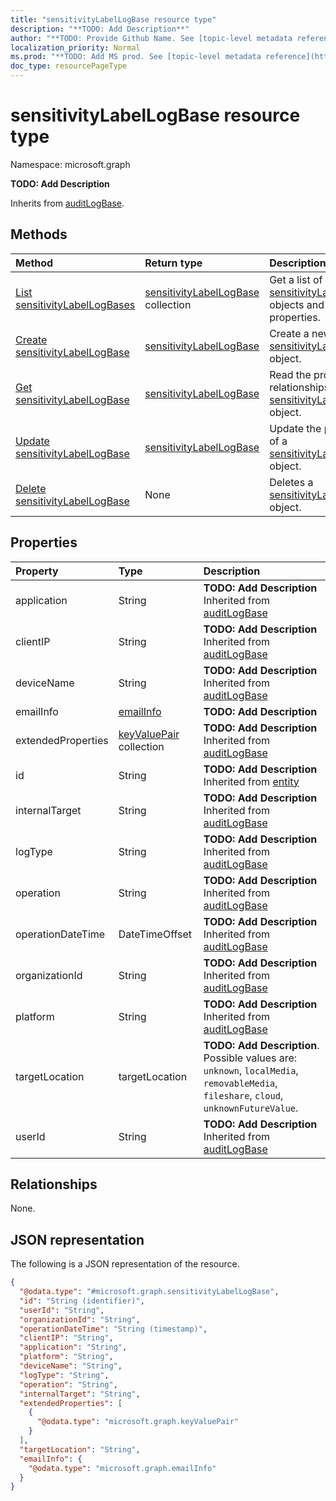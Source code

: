 ```yaml
---
title: "sensitivityLabelLogBase resource type"
description: "**TODO: Add Description**"
author: "**TODO: Provide Github Name. See [topic-level metadata reference](https://msgo.azurewebsites.net/add/document/guidelines/metadata.html#topic-level-metadata)**"
localization_priority: Normal
ms.prod: "**TODO: Add MS prod. See [topic-level metadata reference](https://msgo.azurewebsites.net/add/document/guidelines/metadata.html#topic-level-metadata)**"
doc_type: resourcePageType
---
```


# sensitivityLabelLogBase resource type

Namespace: microsoft.graph

**TODO: Add Description**


Inherits from [auditLogBase](../resources/auditlogbase.md).

## Methods
|Method|Return type|Description|
|:---|:---|:---|
|[List sensitivityLabelLogBases](../api/sensitivitylabellogbase-list.md)|[sensitivityLabelLogBase](../resources/sensitivitylabellogbase.md) collection|Get a list of the [sensitivityLabelLogBase](../resources/sensitivitylabellogbase.md) objects and their properties.|
|[Create sensitivityLabelLogBase](../api/sensitivitylabellogbase-create.md)|[sensitivityLabelLogBase](../resources/sensitivitylabellogbase.md)|Create a new [sensitivityLabelLogBase](../resources/sensitivitylabellogbase.md) object.|
|[Get sensitivityLabelLogBase](../api/sensitivitylabellogbase-get.md)|[sensitivityLabelLogBase](../resources/sensitivitylabellogbase.md)|Read the properties and relationships of a [sensitivityLabelLogBase](../resources/sensitivitylabellogbase.md) object.|
|[Update sensitivityLabelLogBase](../api/sensitivitylabellogbase-update.md)|[sensitivityLabelLogBase](../resources/sensitivitylabellogbase.md)|Update the properties of a [sensitivityLabelLogBase](../resources/sensitivitylabellogbase.md) object.|
|[Delete sensitivityLabelLogBase](../api/sensitivitylabellogbase-delete.md)|None|Deletes a [sensitivityLabelLogBase](../resources/sensitivitylabellogbase.md) object.|

## Properties
|Property|Type|Description|
|:---|:---|:---|
|application|String|**TODO: Add Description** Inherited from [auditLogBase](../resources/auditlogbase.md)|
|clientIP|String|**TODO: Add Description** Inherited from [auditLogBase](../resources/auditlogbase.md)|
|deviceName|String|**TODO: Add Description** Inherited from [auditLogBase](../resources/auditlogbase.md)|
|emailInfo|[emailInfo](../resources/emailinfo.md)|**TODO: Add Description**|
|extendedProperties|[keyValuePair](../resources/synchronization-keyvaluepair.md) collection|**TODO: Add Description** Inherited from [auditLogBase](../resources/auditlogbase.md)|
|id|String|**TODO: Add Description** Inherited from [entity](../resources/entity.md)|
|internalTarget|String|**TODO: Add Description** Inherited from [auditLogBase](../resources/auditlogbase.md)|
|logType|String|**TODO: Add Description** Inherited from [auditLogBase](../resources/auditlogbase.md)|
|operation|String|**TODO: Add Description** Inherited from [auditLogBase](../resources/auditlogbase.md)|
|operationDateTime|DateTimeOffset|**TODO: Add Description** Inherited from [auditLogBase](../resources/auditlogbase.md)|
|organizationId|String|**TODO: Add Description** Inherited from [auditLogBase](../resources/auditlogbase.md)|
|platform|String|**TODO: Add Description** Inherited from [auditLogBase](../resources/auditlogbase.md)|
|targetLocation|targetLocation|**TODO: Add Description**. Possible values are: `unknown`, `localMedia`, `removableMedia`, `fileshare`, `cloud`, `unknownFutureValue`.|
|userId|String|**TODO: Add Description** Inherited from [auditLogBase](../resources/auditlogbase.md)|

## Relationships
None.

## JSON representation
The following is a JSON representation of the resource.
<!-- {
  "blockType": "resource",
  "keyProperty": "id",
  "@odata.type": "microsoft.graph.sensitivityLabelLogBase",
  "baseType": "microsoft.graph.auditLogBase",
  "openType": false
}
-->
``` json
{
  "@odata.type": "#microsoft.graph.sensitivityLabelLogBase",
  "id": "String (identifier)",
  "userId": "String",
  "organizationId": "String",
  "operationDateTime": "String (timestamp)",
  "clientIP": "String",
  "application": "String",
  "platform": "String",
  "deviceName": "String",
  "logType": "String",
  "operation": "String",
  "internalTarget": "String",
  "extendedProperties": [
    {
      "@odata.type": "microsoft.graph.keyValuePair"
    }
  ],
  "targetLocation": "String",
  "emailInfo": {
    "@odata.type": "microsoft.graph.emailInfo"
  }
}
```

